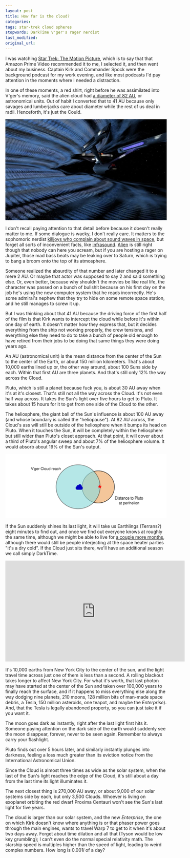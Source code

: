 ```yaml
---
layout: post
title: How far is the cloud?
categories:
tags: star-trek cloud spheres
stopwords: DarkTime V'ger's rager nerdist
last_modified:
original_url:
---
```


I was watching [Star Trek: The Motion Picture](https://www.imdb.com/title/tt0079945/), which is to say that that Amazon Prime Video recommended it to me, I selected it, and then went about my business. Captain Kirk and Commander Spock were the background podcast for my work evening, and like most podcasts I'd pay attention in the moments where I needed a distraction.

In one of these moments, a red shirt, right before he was assimilated into V'ger's memory, said the alien cloud had [a diameter of 82 AU](https://memory-alpha.fandom.com/wiki/V%27ger), or astronomical units. Out of habit I converted that to 41 AU because only savages and lumberjacks care about diameter while the rest of us deal in radii. Henceforth, it's just the Could.

![](/images/vger/vger-enterprise.jpg)

I don't recall paying attention to that detail before because it doesn't really matter to me. If some dialogue is wacky, I don't really care. It matters to the sophomoric nerdist [killjoys who complain about sound waves in space](https://www.wired.com/2016/04/neil-degrasse-tyson-black-hole-sucking-fun-universe/), but forget all sorts of inconvenient facts, like [infrasound](https://www.science.gov/topicpages/i/infrasound+source+observed). [Alien](https://www.imdb.com/title/tt0078748/) is still right though that nobody can here you scream, but if you are hosting a rager on Jupiter, those mad bass beats may be leaking over to Saturn, which is trying to bang a broom onto the top of its atmosphere.

Someone realized the absurdity of that number and later changed it to a mere 2 AU. Or maybe that actor was supposed to say 2 and said something else. Or, even better, because why shouldn't the movies be like real life, the character was passed on a bunch of bullshit because on his first day on the job he's using the new computer system that he reads incorrectly. He's some admiral's nephew that they try to hide on some remote space station, and he still manages to screw it up.

But I was thinking about that 41 AU because the driving force of the first half of the film is that Kirk wants to intercept the cloud while before it's within one day of earth. It doesn't matter how they express that, but it decides everything from the ship not working properly, the crew tensions, and everything else they need to do to take a bunch of people old enough to have retired from their jobs to be doing that same things they were doing years ago.

An AU (astronomical unit) is the mean distance from the center of the Sun to the center of the Earth, or about 150 million kilometers.  That's about 10,000 earths lined up or, the other way around, about 100 Suns side by each. Within that first AU are three planets. And that's still only 12% the way across the Cloud.

Pluto, which is still a planet because fuck you, is about 30 AU away when it's at it's closest. That's still not all the way across the Cloud. It's not even half way across. It takes the Sun's light over five hours to get to Pluto. It takes about 15 hours for it to get from one side of the Cloud to the other.

The heliosphere, the giant ball of the Sun's influence is about 100 AU away (and whose boundary is called the "heliopause"). At 82 AU across, the Cloud's ass will still be outside of the heliosphere when it bumps its head on Pluto. When it touches the Sun, it will be completely within the heliosphere but still wider than Pluto's closet approach. At that point, it will cover about a third of Pluto's angular sweep and about 7% of the heliosphere volume. It would absorb about 19% of the Sun's output.

![](/images/vger/vger_cloud_overlap.svg)

If the Sun suddenly shines its last light, it will take us Earthlings (Terrans?) eight minutes to find out, and once we find out everyone knows at roughly the same time, although we might be able to live for [a couple more months](http://curious.astro.cornell.edu/our-solar-system/39-our-solar-system/the-earth/other-catastrophes/61-how-long-could-life-on-earth-survive-if-the-sun-stopped-shining-beginner), although there would still be people interjecting at the space heater parties "it's a dry cold". If the Cloud just sits there, we'll have an additional season we call simply DarkTime.

<iframe width="560" height="315" src="https://www.youtube.com/embed/4-F5TfXtue8" frameborder="0" allow="accelerometer; autoplay; clipboard-write; encrypted-media; gyroscope; picture-in-picture" allowfullscreen></iframe>

It's 10,000 earths from New York City to the center of the sun, and the light travel time across just one of them is less than a second. A rolling blackout takes longer to affect New York City. For what it's worth, that last photon may have started at the center of the Sun and taken over 100,000 years to finally reach the surface, and if it happens to miss everything else along the way dodging nine planets, 210 moons, 128 million bits of man-made space debris, a Tesla, 150 million asteroids, one teapot, and maybe the *Enterprise*). And, that the Tesla is legally abandoned property, so you can just take it if you want it.

The moon goes dark as instantly, right after the last light first hits it. Someone paying attention on the dark side of the earth would suddenly see the moon disappear, forever, never to be seen again. Remember to always carry your flashlight.

Pluto finds out over 5 hours later, and similarly instantly plunges into darkness, feeling a loss much greater than its eviction notice from the International Astronomical Union.

Since the Cloud is almost three times as wide as the solar system, when the last of the Sun's light reaches the edge of the Cloud, it's still about a day from the last time its light illuminates it.

The next closest thing is 270,000 AU away, or about 9,000 of our solar systems side by each, but only 3,500 Clouds. Whoever is living on exoplanet orbiting the red dwarf Proxima Centauri won't see the Sun's last light for five years.

The cloud is larger than our solar system, and the new *Enterprise*, the one on which Kirk doesn't know where anything is or that phaser power goes through the main engines, wants to travel Warp 7 to get to it when it's about two days away. Forget about time dilation and all that (Tyson would be low key grumbling); I can't even do the normal special relativity math. The starship speed is multiples higher than the speed of light, leading to weird complex numbers. How long is 0.001*i* of a day?
